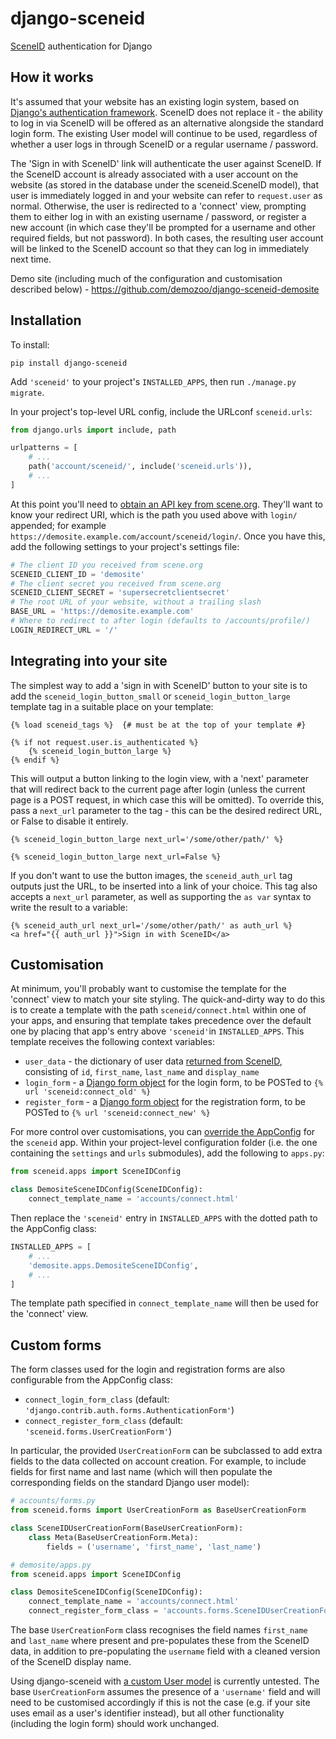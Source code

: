 django-sceneid
==============

[SceneID](https://id.scene.org/) authentication for Django

How it works
------------

It's assumed that your website has an existing login system, based on [Django's authentication framework](https://docs.djangoproject.com/en/stable/topics/auth/). SceneID does not replace it - the ability to log in via SceneID will be offered as an alternative alongside the standard login form. The existing User model will continue to be used, regardless of whether a user logs in through SceneID or a regular username / password.

The 'Sign in with SceneID' link will authenticate the user against SceneID. If the SceneID account is already associated with a user account on the website (as stored in the database under the sceneid.SceneID model), that user is immediately logged in and your website can refer to `request.user` as normal. Otherwise, the user is redirected to a 'connect' view, prompting them to either log in with an existing username / password, or register a new account (in which case they'll be prompted for a username and other required fields, but not password). In both cases, the resulting user account will be linked to the SceneID account so that they can log in immediately next time.

Demo site (including much of the configuration and customisation described below) - https://github.com/demozoo/django-sceneid-demosite

Installation
------------

To install:

```shell
pip install django-sceneid
```

Add `'sceneid'` to your project's `INSTALLED_APPS`, then run `./manage.py migrate`.

In your project's top-level URL config, include the URLconf `sceneid.urls`:

```python
from django.urls import include, path

urlpatterns = [
    # ...
    path('account/sceneid/', include('sceneid.urls')),
    # ...
]
```

At this point you'll need to [obtain an API key from scene.org](https://id.scene.org/docs/#api-keys). They'll want to know your redirect URI, which is the path you used above with `login/` appended; for example `https://demosite.example.com/account/sceneid/login/`. Once you have this, add the following settings to your project's settings file:

```python
# The client ID you received from scene.org
SCENEID_CLIENT_ID = 'demosite'
# The client secret you received from scene.org
SCENEID_CLIENT_SECRET = 'supersecretclientsecret'
# The root URL of your website, without a trailing slash
BASE_URL = 'https://demosite.example.com'
# Where to redirect to after login (defaults to /accounts/profile/)
LOGIN_REDIRECT_URL = '/'
```

Integrating into your site
--------------------------

The simplest way to add a 'sign in with SceneID' button to your site is to add the `sceneid_login_button_small` or `sceneid_login_button_large` template tag in a suitable place on your template:

```html+django
{% load sceneid_tags %}  {# must be at the top of your template #}

{% if not request.user.is_authenticated %}
    {% sceneid_login_button_large %}
{% endif %}
```

This will output a button linking to the login view, with a 'next' parameter that will redirect back to the current page after login (unless the current page is a POST request, in which case this will be omitted). To override this, pass a `next_url` parameter to the tag - this can be the desired redirect URL, or False to disable it entirely.

```html+django
{% sceneid_login_button_large next_url='/some/other/path/' %}

{% sceneid_login_button_large next_url=False %}
```

If you don't want to use the button images, the `sceneid_auth_url` tag outputs just the URL, to be inserted into a link of your choice. This tag also accepts a `next_url` parameter, as well as supporting the `as var` syntax to write the result to a variable:

```html+django
{% sceneid_auth_url next_url='/some/other/path/' as auth_url %}
<a href="{{ auth_url }}">Sign in with SceneID</a>
```

Customisation
-------------

At minimum, you'll probably want to customise the template for the 'connect' view to match your site styling. The quick-and-dirty way to do this is to create a template with the path `sceneid/connect.html` within one of your apps, and ensuring that template takes precedence over the default one by placing that app's entry above `'sceneid'`in `INSTALLED_APPS`. This template receives the following context variables:

* `user_data` - the dictionary of user data [returned from SceneID](https://id.scene.org/docs/#cmd-me), consisting of `id`, `first_name`, `last_name` and `display_name`
* `login_form` - a [Django form object](https://docs.djangoproject.com/en/stable/topics/forms/#the-template) for the login form, to be POSTed to `{% url 'sceneid:connect_old' %}`
* `register_form` - a [Django form object](https://docs.djangoproject.com/en/stable/topics/forms/#the-template) for the registration form, to be POSTed to `{% url 'sceneid:connect_new' %}`

For more control over customisations, you can [override the AppConfig](https://docs.djangoproject.com/en/stable/ref/applications/#for-application-users) for the `sceneid` app. Within your project-level configuration folder (i.e. the one containing the `settings` and `urls` submodules), add the following to `apps.py`:

```python
from sceneid.apps import SceneIDConfig

class DemositeSceneIDConfig(SceneIDConfig):
    connect_template_name = 'accounts/connect.html'
```

Then replace the `'sceneid'` entry in `INSTALLED_APPS` with the dotted path to the AppConfig class:

```python
INSTALLED_APPS = [
    # ...
    'demosite.apps.DemositeSceneIDConfig',
    # ...
]
```

The template path specified in `connect_template_name` will then be used for the 'connect' view.

Custom forms
------------

The form classes used for the login and registration forms are also configurable from the AppConfig class:

* `connect_login_form_class` (default: `'django.contrib.auth.forms.AuthenticationForm'`)
* `connect_register_form_class` (default: `'sceneid.forms.UserCreationForm'`)

In particular, the provided `UserCreationForm` can be subclassed to add extra fields to the data collected on account creation. For example, to include fields for first name and last name (which will then populate the corresponding fields on the standard Django user model):

```python
# accounts/forms.py
from sceneid.forms import UserCreationForm as BaseUserCreationForm

class SceneIDUserCreationForm(BaseUserCreationForm):
    class Meta(BaseUserCreationForm.Meta):
        fields = ('username', 'first_name', 'last_name')
```

```python
# demosite/apps.py
from sceneid.apps import SceneIDConfig

class DemositeSceneIDConfig(SceneIDConfig):
    connect_template_name = 'accounts/connect.html'
    connect_register_form_class = 'accounts.forms.SceneIDUserCreationForm'
```

The base `UserCreationForm` class recognises the field names `first_name` and `last_name` where present and pre-populates these from the SceneID data, in addition to pre-populating the `username` field with a cleaned version of the SceneID display name.

Using django-sceneid with [a custom User model](https://docs.djangoproject.com/en/stable/topics/auth/customizing/#substituting-a-custom-user-model) is currently untested. The base `UserCreationForm` assumes the presence of a `'username'` field and will need to be customised accordingly if this is not the case (e.g. if your site uses email as a user's identifier instead), but all other functionality (including the login form) should work unchanged.
